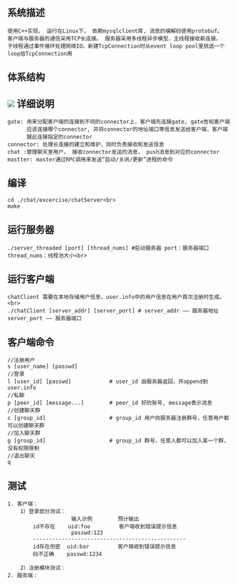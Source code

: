 系统描述
--------
    使用C++实现， 运行在Linux下， 依赖mysqlclient库, 消息的编解码使用protobuf。
    客户端与服务器的通信采用TCP长连接。 服务器采用多线程异步模型，主线程接收新连接，
    子线程通过事件循环处理网络IO。新建TcpConnection时从event loop pool里挑选一个
    loop给TcpConnection用
体系结构
--------
  ![](http://images.cnitblog.com/blog/136188/201303/05095209-75f020e922c04c4695f43d2a7780577e.png)
详细说明
--------
    gate: 用来分配客户端的连接到不同的connector上，客户端先连接gate, gate告知客户端
          应该连接哪个connector, 并将connector的地址端口等信息发送给客户端，客户端
          据此连接指定的connector
    connector: 处理长连接的建立和维护，同时负责接收和发送信息
    chat :管理聊天室用户， 接收connector发送的消息， push消息到对应的connector
    mastter: master通过RPC调用来发送“启动/关闭/更新”进程的命令
    
编译
--------
    cd ./chat/excercise/chatServer<br>
    make

运行服务器
---------
    ./server_threaded [port] [thread_nums] #启动服务器 port：服务器端口 thread_nums：线程池大小<br>
运行客户端
---------
    chatClient 需要在本地存储用户信息，user.info中的用户信息在用户首次注册时生成。<br>
    ./chatClient [server_addr] [server_port] # server_addr —— 服务器地址 server_port —— 服务器端口
客户端命令
---------
    //注册用户
    s [user_name] [passwd] 
    //登录
    l [user_id] [passwd]            # user_id 由服务器返回，并append到user.info
    //私聊
    p [peer_id] [message...]        # peer_id 好的账号, message表示消息
    //创建聊天群
    c [group_id]                    # group_id 用户向服务器注册群号，任意用户都可以创建聊天群
    //加入聊天群
    g [group_id]                    # group_id 群号，任意人都可以加入某一个群，没有权限限制
    //退出聊天
    q
测试
-----
    1. 客户端：
        1）登录部分测试：
                        输入示例        预计输出
            id不存在    uid:foo         客户端收到错误提示信息
                        passwd:123
            ------------------------------------------------
            id存在但密  uid:bar         客户端收到错误提示信息
            码不正确    passwd:1234
            
        2）注册模块测试：
    2. 服务端：
